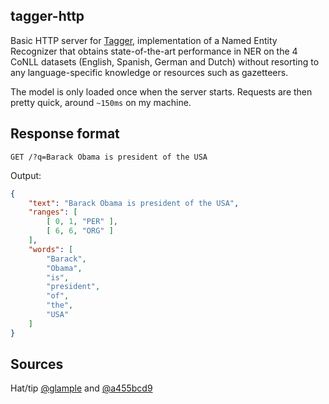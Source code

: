 ## tagger-http

Basic HTTP server for [Tagger](https://github.com/glample/tagger), implementation of a Named Entity Recognizer that obtains state-of-the-art performance in NER on the 4 CoNLL datasets (English, Spanish, German and Dutch) without resorting to any language-specific knowledge or resources such as gazetteers.

The model is only loaded once when the server starts. Requests are then pretty quick, around `~150ms` on my machine.

## Response format

```
GET /?q=Barack Obama is president of the USA
```

Output:

```json
{
	"text": "Barack Obama is president of the USA",
	"ranges": [  
		[ 0, 1, "PER" ],
		[ 6, 6, "ORG" ]
	],
	"words": [  
		"Barack",
		"Obama",
		"is",
		"president",
		"of",
		"the",
		"USA"
	]
}
```

## Sources

Hat/tip [@glample](https://github.com/glample) and [@a455bcd9](https://github.com/a455bcd9)

